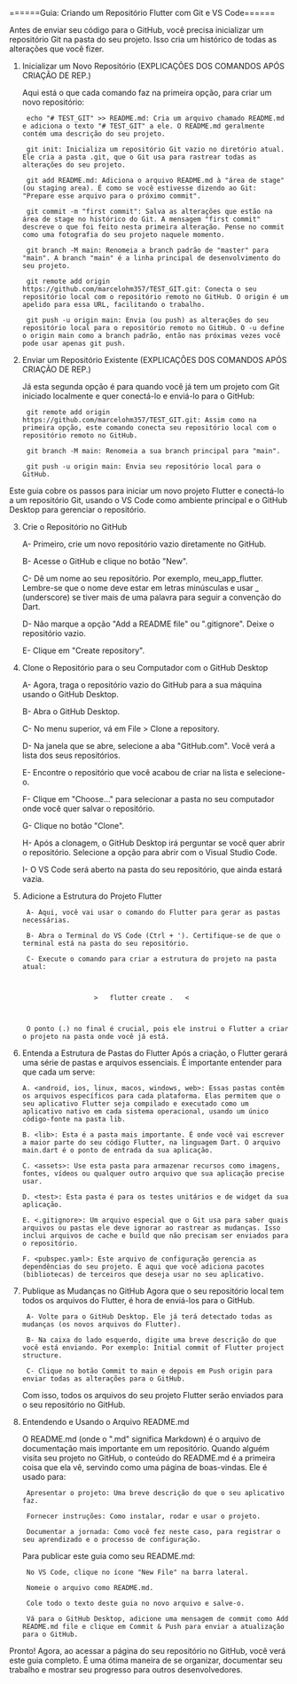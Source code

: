 ======Guia: Criando um Repositório Flutter com Git e VS Code======

Antes de enviar seu código para o GitHub, você precisa inicializar um repositório Git na pasta do seu projeto. Isso cria um histórico de todas as alterações que você fizer.

1. Inicializar um Novo Repositório (EXPLICAÇÕES DOS COMANDOS APÓS CRIAÇÃO DE REP.)

     Aqui está o que cada comando faz na primeira opção, para criar um novo repositório:

        echo "# TEST_GIT" >> README.md: Cria um arquivo chamado README.md e adiciona o texto "# TEST_GIT" a ele. O README.md geralmente contém uma descrição do seu projeto.

        git init: Inicializa um repositório Git vazio no diretório atual. Ele cria a pasta .git, que o Git usa para rastrear todas as alterações do seu projeto.

        git add README.md: Adiciona o arquivo README.md à "área de stage" (ou staging area). É como se você estivesse dizendo ao Git: "Prepare esse arquivo para o próximo commit".

        git commit -m "first commit": Salva as alterações que estão na área de stage no histórico do Git. A mensagem "first commit" descreve o que foi feito nesta primeira alteração. Pense no commit como uma fotografia do seu projeto naquele momento.

        git branch -M main: Renomeia a branch padrão de "master" para "main". A branch "main" é a linha principal de desenvolvimento do seu projeto.

        git remote add origin https://github.com/marcelohm357/TEST_GIT.git: Conecta o seu repositório local com o repositório remoto no GitHub. O origin é um apelido para essa URL, facilitando o trabalho.

        git push -u origin main: Envia (ou push) as alterações do seu repositório local para o repositório remoto no GitHub. O -u define o origin main como a branch padrão, então nas próximas vezes você pode usar apenas git push.

2. Enviar um Repositório Existente (EXPLICAÇÕES DOS COMANDOS APÓS CRIAÇÃO DE REP.)

     Já esta segunda opção é para quando você já tem um projeto com Git iniciado localmente e quer conectá-lo e enviá-lo para o GitHub:

        git remote add origin https://github.com/marcelohm357/TEST_GIT.git: Assim como na primeira opção, este comando conecta seu repositório local com o repositório remoto no GitHub.

        git branch -M main: Renomeia a sua branch principal para "main".

        git push -u origin main: Envia seu repositório local para o GitHub.

Este guia cobre os passos para iniciar um novo projeto Flutter e conectá-lo a um repositório Git, usando o VS Code como ambiente principal e o GitHub Desktop para gerenciar o repositório.

3. Crie o Repositório no GitHub

    A- Primeiro, crie um novo repositório vazio diretamente no GitHub.

    B- Acesse o GitHub e clique no botão "New".

    C- Dê um nome ao seu repositório. Por exemplo, meu_app_flutter. Lembre-se que o nome deve estar em letras minúsculas e usar _ (underscore) se tiver mais de uma palavra para seguir a convenção do Dart.

    D-  Não marque a opção "Add a README file" ou ".gitignore". Deixe o repositório vazio.

    E- Clique em "Create repository".

4. Clone o Repositório para o seu Computador com o GitHub Desktop
    
    A- Agora, traga o repositório vazio do GitHub para a sua máquina usando o GitHub Desktop.

    B- Abra o GitHub Desktop.

    C- No menu superior, vá em File > Clone a repository.

    D- Na janela que se abre, selecione a aba "GitHub.com". Você verá a lista dos seus repositórios.

    E- Encontre o repositório que você acabou de criar na lista e selecione-o.

    F- Clique em "Choose..." para selecionar a pasta no seu computador onde você quer salvar o repositório.

    G- Clique no botão "Clone".

    H- Após a clonagem, o GitHub Desktop irá perguntar se você quer abrir o repositório. Selecione a opção para abrir com o Visual Studio Code.

    I- O VS Code será aberto na pasta do seu repositório, que ainda estará vazia.

5. Adicione a Estrutura do Projeto Flutter

        A- Aqui, você vai usar o comando do Flutter para gerar as pastas necessárias.

        B- Abra o Terminal do VS Code (Ctrl + '). Certifique-se de que o terminal está na pasta do seu repositório.

        C- Execute o comando para criar a estrutura do projeto na pasta atual:

                        

                         >   flutter create .   <

    
    
        O ponto (.) no final é crucial, pois ele instrui o Flutter a criar o projeto na pasta onde você já está.


6.  Entenda a Estrutura de Pastas do Flutter
    Após a criação, o Flutter gerará uma série de pastas e arquivos essenciais. É importante entender para que cada um serve:

        A. <android, ios, linux, macos, windows, web>: Essas pastas contêm os arquivos específicos para cada plataforma. Elas permitem que o seu aplicativo Flutter seja compilado e executado como um aplicativo nativo em cada sistema operacional, usando um único código-fonte na pasta lib.

        B. <lib>: Esta é a pasta mais importante. É onde você vai escrever a maior parte do seu código Flutter, na linguagem Dart. O arquivo main.dart é o ponto de entrada da sua aplicação.

        C. <assets>: Use esta pasta para armazenar recursos como imagens, fontes, vídeos ou qualquer outro arquivo que sua aplicação precise usar.

        D. <test>: Esta pasta é para os testes unitários e de widget da sua aplicação.

        E. <.gitignore>: Um arquivo especial que o Git usa para saber quais arquivos ou pastas ele deve ignorar ao rastrear as mudanças. Isso inclui arquivos de cache e build que não precisam ser enviados para o repositório.

        F. <pubspec.yaml>: Este arquivo de configuração gerencia as dependências do seu projeto. É aqui que você adiciona pacotes (bibliotecas) de terceiros que deseja usar no seu aplicativo.

7. Publique as Mudanças no GitHub
    Agora que o seu repositório local tem todos os arquivos do Flutter, é hora de enviá-los para o GitHub.

        A- Volte para o GitHub Desktop. Ele já terá detectado todas as mudanças (os novos arquivos do Flutter).

        B- Na caixa do lado esquerdo, digite uma breve descrição do que você está enviando. Por exemplo: Initial commit of Flutter project structure.

        C- Clique no botão Commit to main e depois em Push origin para enviar todas as alterações para o GitHub.

    Com isso, todos os arquivos do seu projeto Flutter serão enviados para o seu repositório no GitHub.

8. Entendendo e Usando o Arquivo README.md

    O README.md (onde o ".md" significa Markdown) é o arquivo de documentação mais importante em um repositório. Quando alguém visita seu projeto no GitHub, o conteúdo do README.md é a primeira coisa que ela vê, servindo como uma página de boas-vindas. Ele é usado para:

        Apresentar o projeto: Uma breve descrição do que o seu aplicativo faz.

        Fornecer instruções: Como instalar, rodar e usar o projeto.

        Documentar a jornada: Como você fez neste caso, para registrar o seu aprendizado e o processo de configuração.

    Para publicar este guia como seu README.md:

        No VS Code, clique no ícone "New File" na barra lateral.

        Nomeie o arquivo como README.md.

        Cole todo o texto deste guia no novo arquivo e salve-o.

        Vá para o GitHub Desktop, adicione uma mensagem de commit como Add README.md file e clique em Commit & Push para enviar a atualização para o GitHub.








Pronto! Agora, ao acessar a página do seu repositório no GitHub, você verá este guia completo. É uma ótima maneira de se organizar, documentar seu trabalho e mostrar seu progresso para outros desenvolvedores.